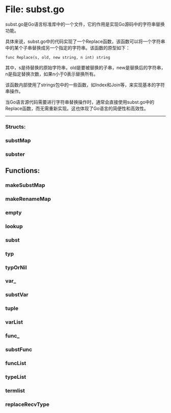 # File: subst.go

subst.go是Go语言标准库中的一个文件，它的作用是实现Go源码中的字符串替换功能。

具体来说，subst.go中的代码实现了一个Replace函数，该函数可以将一个字符串中的某个子串替换成另一个指定的字符串。该函数的原型如下：

```
func Replace(s, old, new string, n int) string
```

其中，s是待替换的原始字符串，old是要被替换的子串，new是替换后的字符串，n是指定替换次数，如果n小于0表示替换所有。

该函数内部使用了strings包中的一些函数，如Index和Join等，来实现基本的字符串操作。

当Go语言源代码需要进行字符串替换操作时，通常会直接使用subst.go中的Replace函数，而无需重新实现。这也体现了Go语言的简便性和高效性。




---

### Structs:

### substMap





### subster





## Functions:

### makeSubstMap





### makeRenameMap





### empty





### lookup





### subst





### typ





### typOrNil





### var_





### substVar





### tuple





### varList





### func_





### substFunc





### funcList





### typeList





### termlist





### replaceRecvType





